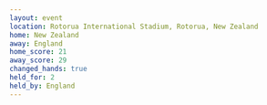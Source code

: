 ```yaml
---
layout: event
location: Rotorua International Stadium, Rotorua, New Zealand
home: New Zealand
away: England
home_score: 21
away_score: 29
changed_hands: true
held_for: 2
held_by: England
---
```

